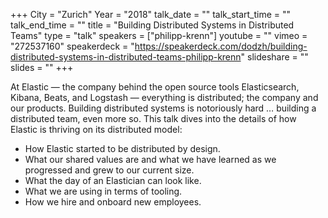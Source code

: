 +++
City = "Zurich"
Year = "2018"
talk_date = ""
talk_start_time = ""
talk_end_time = ""
title = "Building Distributed Systems in Distributed Teams"
type = "talk"
speakers = ["philipp-krenn"]
youtube = ""
vimeo = "272537160"
speakerdeck = "https://speakerdeck.com/dodzh/building-distributed-systems-in-distributed-teams-philipp-krenn"
slideshare = ""
slides = ""
+++

At Elastic — the company behind the open source tools Elasticsearch, Kibana, Beats, and
Logstash — everything is distributed; the company and our products. Building distributed
systems is notoriously hard … building a distributed team, even more so. This talk dives
into the details of how Elastic is thriving on its distributed model:

- How Elastic started to be distributed by design.
- What our shared values are and what we have learned as we progressed and grew to our current size.
- What the day of an Elastician can look like.
- What we are using in terms of tooling.
- How we hire and onboard new employees.
